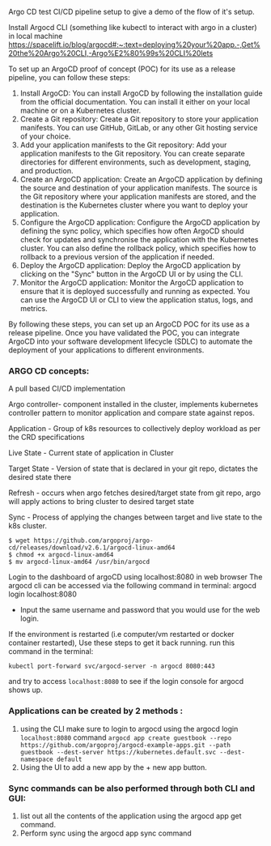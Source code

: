 Argo CD test CI/CD pipeline setup to give a demo of the flow of it's setup.

Install Argocd CLI (something like kubectl to interact with argo in a cluster) in local machine https://spacelift.io/blog/argocd#:~:text=deploying%20your%20app.-,Get%20the%20Argo%20CLI,-Argo%E2%80%99s%20CLI%20lets

To set up an ArgoCD proof of concept (POC) for its use as a release pipeline, you can follow these steps:

1. Install ArgoCD: You can install ArgoCD by following the installation guide from the official documentation. You can install it either on your local machine or on a Kubernetes cluster.
2. Create a Git repository: Create a Git repository to store your application manifests. You can use GitHub, GitLab, or any other Git hosting service of your choice.
3. Add your application manifests to the Git repository: Add your application manifests to the Git repository. You can create separate directories for different environments, such as development, staging, and production.
4. Create an ArgoCD application: Create an ArgoCD application by defining the source and destination of your application manifests. The source is the Git repository where your application manifests are stored, and the destination is the Kubernetes cluster where you want to deploy your application.
5. Configure the ArgoCD application: Configure the ArgoCD application by defining the sync policy, which specifies how often ArgoCD should check for updates and synchronise the application with the Kubernetes cluster. You can also define the rollback policy, which specifies how to rollback to a previous version of the application if needed.
6. Deploy the ArgoCD application: Deploy the ArgoCD application by clicking on the "Sync" button in the ArgoCD UI or by using the CLI.
7. Monitor the ArgoCD application: Monitor the ArgoCD application to ensure that it is deployed successfully and running as expected. You can use the ArgoCD UI or CLI to view the application status, logs, and metrics.

By following these steps, you can set up an ArgoCD POC for its use as a release pipeline. Once you have validated the POC, you can integrate ArgoCD into your software development lifecycle (SDLC) to automate the deployment of your applications to different environments.

### ARGO CD concepts:
A pull based CI/CD implementation

Argo controller- component installed in the cluster, implements kubernetes controller pattern to monitor application and compare state against repos.

Application - Group of k8s resources to collectively deploy workload as per the CRD specifications

Live State - Current state of application in Cluster

Target State - Version of state that is declared in your git repo, dictates the desired state there

Refresh - occurs when argo fetches desired/target state from git repo, argo will apply actions to bring cluster to desired target state

Sync - Process of applying the changes between target and live state to the k8s cluster.

```
$ wget https://github.com/argoproj/argo-cd/releases/download/v2.6.1/argocd-linux-amd64
$ chmod +x argocd-linux-amd64
$ mv argocd-linux-amd64 /usr/bin/argocd
```


Login to the dashboard of argoCD using localhost:8080 in web browser
The argocd cli can be accessed via the following command in terminal:
argocd login localhost:8080
- Input the same username and password that you would use for the web login.

If the environment is restarted (i.e computer/vm restarted or docker container restarted), Use these steps to get it back running.
run this command in the terminal:

`kubectl port-forward svc/argocd-server -n argocd 8080:443`  

and try to access `localhost:8080` to see if the login console for argocd shows up.


### Applications can be created by 2 methods :

1. using the CLI make sure to login to argocd using the argocd login `localhost:8080` command
`argocd app create guestbook --repo https://github.com/argoproj/argocd-example-apps.git --path guestbook --dest-server https://kubernetes.default.svc --dest-namespace default`  
2. Using the UI to add a new app by the + new app button.
   

### Sync commands can be also performed through both CLI and GUI:

1. list out all the contents of the application using the argocd app get <application-name> command.
2. Perform sync using the  argocd app sync <application-name> command


